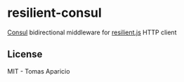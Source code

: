 # resilient-consul

[Consul](https://www.consul.io) bidirectional middleware for [resilient.js](https://github.com/resilient-http/resilient.js) HTTP client

## License

MIT - Tomas Aparicio
